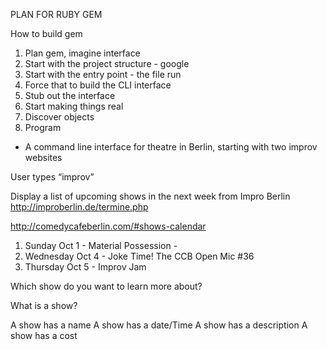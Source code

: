PLAN FOR RUBY GEM

How to build gem

1. Plan gem, imagine interface
2. Start with the project structure - google
3. Start with the entry point - the file run
4. Force that to build the CLI interface
5. Stub out the interface
6. Start making things real
7. Discover objects
8. Program

- A command line interface for theatre in Berlin, starting with two improv websites

User types “improv”

Display a list of upcoming shows in the next week from Impro Berlin http://improberlin.de/termine.php

http://comedycafeberlin.com/#shows-calendar

1. Sunday Oct 1 - Material Possession -
2. Wednesday Oct 4 - Joke Time! The CCB Open Mic #36
3. Thursday Oct 5 - Improv Jam

Which show do you want to learn more about?




What is a show?

A show has a name
A show has a date/Time
A show has a description
A show has a cost
